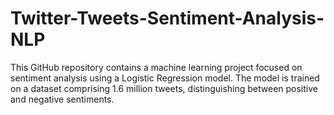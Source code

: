 # Twitter-Tweets-Sentiment-Analysis-NLP
This GitHub repository contains a machine learning project focused on sentiment analysis using a Logistic Regression model. The model is trained on a dataset comprising 1.6 million tweets, distinguishing between positive and negative sentiments.
